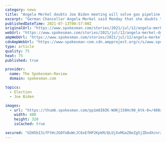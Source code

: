 ```yaml
---
category: news
title: "Angela Merkel doubts Joe Biden meeting will solve gas pipeline dispute"
excerpt: "German Chancellor Angela Merkel said Monday that she doubts the dispute between her country and the United States over a nearly completed gas pipeline from Russia will be fully resolved at a meeting with President Joe Biden this week."
publishedDateTime: 2021-07-13T00:57:00Z
originalUrl: "https://www.spokesman.com/stories/2021/jul/12/angela-merkel-doubts-joe-biden-meeting-will-solve-/"
webUrl: "https://www.spokesman.com/stories/2021/jul/12/angela-merkel-doubts-joe-biden-meeting-will-solve-/"
ampWebUrl: "https://www.spokesman.com/stories/2021/jul/12/angela-merkel-doubts-joe-biden-meeting-will-solve-/?amp-content=amp"
cdnAmpWebUrl: "https://www-spokesman-com.cdn.ampproject.org/c/s/www.spokesman.com/stories/2021/jul/12/angela-merkel-doubts-joe-biden-meeting-will-solve-/?amp-content=amp"
type: article
quality: 75
heat: 75
published: true

provider:
  name: The Spokesman-Review
  domain: spokesman.com

topics:
  - Election
  - Joe Biden

images:
  - url: "https://thumb.spokesman.com/pp1m8I0ZK-WdKj158Hc90_6tk-0=/480x0/media.spokesman.com/photos/2021/07/12/60ecdb5e51a63.hires.jpg"
    width: 480
    height: 320
    isCached: true

secured: "U2H5bI3ifFtHc2G0foBuWcJC6xEfHP2KpkM/QLUjXxMGaZ0eZg5jZDxdXcnrzcWHgwRW9Zg4FEyJH1Tn2N1A9fCagE8/hPfzjuaSyMcKYSBHCa3rBMHteI/7Ts5Va6WTwpgJbZLavSg7EvLaeBE86o65wZKZu2St3LP6TXGPRgmPn+pN+vBx+u/rEs/6dBqhygfiBEjgbzdub+xfVgRWdrd8gvdr/YhE/DBlmuxVIVdLjPb7hDR+0jRKBUe7XMHyWFBkzN6eLhV0ia0lGUBcqAJWvfB0BE0rDnFSET3Rm5fLr0E2ejyRdznHvtq8Tr8indyIOXV8hVY4tODTDGpWV8vj+6H7kgB7kPpq9yKD1H8=;1FHmGXAFv3dlfO0NYRYRQg=="
---
```


